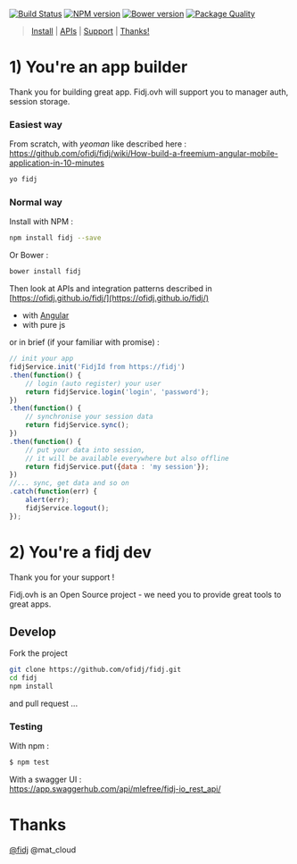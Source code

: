 
[![Build Status](https://travis-ci.org/ofidj/fidj.svg?branch=master)](https://travis-ci.org/ofidj/fidj) 
[![NPM version](https://badge.fury.io/js/fidj.svg)](https://www.npmjs.com/package/fidj) 
[![Bower version](https://badge.fury.io/bo/fidj.svg)](https://libraries.io/bower/fidj)
[![Package Quality](http://npm.packagequality.com/shield/fidj.svg)](http://packagequality.com/#?package=fidj)

> [Install](https://github.com/ofidj/fidj#1-youre-an-app-builder) | [APIs](https://ofidj.github.io/fidj) | [Support](https://github.com/ofidj/fidj#develop) | [Thanks!](https://github.com/ofidj/fidj#thanks)


# 1) You're an app builder
Thank you for building great app. 
Fidj.ovh will support you to manager auth, session storage.

### Easiest way

From scratch, with *yeoman* like described here : https://github.com/ofidj/fidj/wiki/How-build-a-freemium-angular-mobile-application-in-10-minutes
```bash
yo fidj
``` 

### Normal way

Install with NPM :
```bash
npm install fidj --save
```
Or Bower :
```bash
bower install fidj
```

Then look at APIs and integration patterns described in [https://ofidj.github.io/fidj/](https://ofidj.github.io/fidj/)
- with [Angular](https://ofidj.github.io/fidj/classes/fidjservice.html)
- with pure js

or in brief (if your familiar with promise) :
```js
// init your app
fidjService.init('FidjId from https://fidj')
.then(function() {
    // login (auto register) your user
    return fidjService.login('login', 'password');
})
.then(function() {
    // synchronise your session data
    return fidjService.sync();
})
.then(function() {
    // put your data into session, 
    // it will be available everywhere but also offline
    return fidjService.put({data : 'my session'});
})
//... sync, get data and so on
.catch(function(err) {
    alert(err);
    fidjService.logout();
});

```

# 2) You're a fidj dev
Thank you for your support !

Fidj.ovh is an Open Source project - we need you to provide great tools to great apps.

## Develop

Fork the project
```bash
git clone https://github.com/ofidj/fidj.git
cd fidj
npm install
```
and pull request ...

### Testing

With npm :
```bash
$ npm test
```

With a swagger UI :  
https://app.swaggerhub.com/api/mlefree/fidj-io_rest_api/


# Thanks

[@fidj](https://fidj.ovh) @mat_cloud 
 
